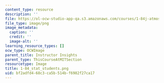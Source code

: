 ```yaml
---
content_type: resource
description: ''
file: https://ol-ocw-studio-app-qa.s3.amazonaws.com/courses/1-84j-atmospheric-chemistry-fall-2013/bf2adfd468c3ca5b514bf6982f27ca17_1-84_stat_students.png
file_type: image/png
image_metadata:
  caption: ''
  credit: ''
  image-alt: ''
learning_resource_types: []
ocw_type: OCWImage
parent_title: Instructor Insights
parent_type: ThisCourseAtMITSection
resourcetype: Image
title: 1-84_stat_students.png
uid: bf2adfd4-68c3-ca5b-514b-f6982f27ca17
---
```

